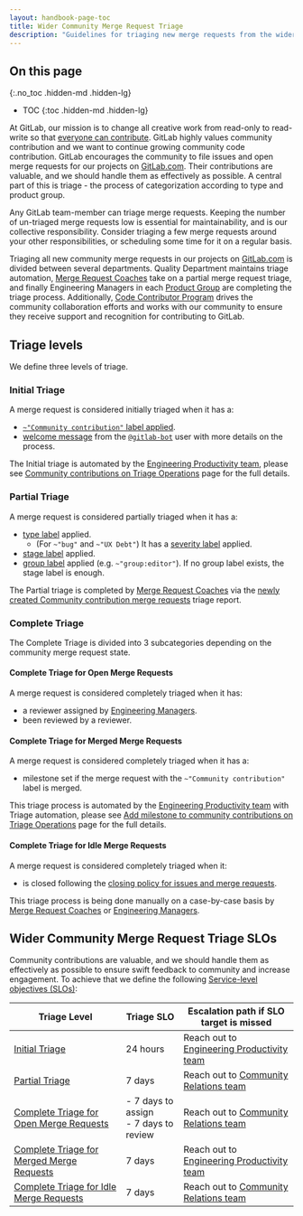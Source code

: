 ```yaml
---
layout: handbook-page-toc
title: Wider Community Merge Request Triage
description: "Guidelines for triaging new merge requests from the wider community opened on GitLab.com projects"
---
```


## On this page
{:.no_toc .hidden-md .hidden-lg}

- TOC
{:toc .hidden-md .hidden-lg}

At GitLab, our mission is to change all creative work from read-only to read-write so that [everyone can contribute](/company/mission/#mission). GitLab highly values community contribution and we want to continue growing community code contribution. GitLab encourages the community to file issues and open merge requests for our projects on [GitLab.com][GitLab.com]. Their contributions are valuable, and we should handle them as effectively as possible. A central part of this is triage - the process of categorization according to type and product group.

Any GitLab team-member can triage merge requests. Keeping the number of un-triaged merge requests low is essential for maintainability, and is our collective responsibility. Consider triaging a few merge requests around your other responsibilities, or scheduling some time for it on a regular basis.

Triaging all new community merge requests in our projects on [GitLab.com][GitLab.com] is divided between several departments. Quality Department maintains triage automation, [Merge Request Coaches](/handbook/marketing/community-relations/code-contributor-program/resources/merge-request-coach-lifecycle.html) take on a partial merge request triage, and finally Engineering Managers in each [Product Group](/handbook/product/categories/#devops-stages) are completing the triage process. Additionally, [Code Contributor Program](/handbook/marketing/community-relations/code-contributor-program/) drives the community collaboration efforts and works with our community to ensure they receive support and recognition for contributing to GitLab.

## Triage levels

We define three levels of triage.

### Initial Triage

A merge request is considered initially triaged when it has a:

- [`~"Community contribution"` label applied](/handbook/engineering/quality/triage-operations/#ensure-quick-feedback-for-community-contributions).
- [welcome message](https://gitlab.com/gitlab-org/quality/triage-serverless/-/blob/master/triage/processor/thank_community_contribution.rb) from the [`@gitlab-bot`](https://gitlab.com/gitlab-bot) user with more details on the process.

The Initial triage is automated by the [Engineering Productivity team][Engineering Productivity team], please see [Community contributions on Triage Operations](/handbook/engineering/quality/triage-operations/#community-contributions) page for the full details.

### Partial Triage

A merge request is considered partially triaged when it has a:

- [type label](https://docs.gitlab.com/ee/development/contributing/issue_workflow.html#type-labels) applied.
  - (For `~"bug"` and `~"UX Debt"`) It has a [severity label](https://docs.gitlab.com/ee/development/contributing/issue_workflow.html#severity-labels) applied.
- [stage label](https://docs.gitlab.com/ee/development/contributing/issue_workflow.html#stage-labels) applied.
- [group label](https://docs.gitlab.com/ee/development/contributing/issue_workflow.html#group-labels) applied (e.g. `~"group:editor"`). If no group label exists, the stage label is enough.

The Partial triage is completed by [Merge Request Coaches](/handbook/marketing/community-relations/code-contributor-program/resources/merge-request-coach-lifecycle.html) via the [newly created Community contribution merge requests](/handbook/engineering/quality/triage-operations/#newly-created-community-contribution-merge-requests-requiring-first-triage) triage report.

### Complete Triage

The Complete Triage is divided into 3 subcategories depending on the community merge request state.

#### Complete Triage for Open Merge Requests

A merge request is considered completely triaged when it has:

- a reviewer assigned by [Engineering Managers](/handbook/engineering/quality/triage-operations/#community-merge-requests-requiring-attention).
- been reviewed by a reviewer.

#### Complete Triage for Merged Merge Requests

A merge request is considered completely triaged when it has a:

- milestone set if the merge request with the `~"Community contribution"` label is merged.

This triage process is automated by the [Engineering Productivity team][Engineering Productivity team] with Triage automation, please see [Add milestone to community contributions on Triage Operations](/handbook/engineering/quality/triage-operations/#add-milestone-to-community-merge-requests) page for the full details.

#### Complete Triage for Idle Merge Requests

A merge request is considered completely triaged when it:

- is closed following the [closing policy for issues and merge requests](https://docs.gitlab.com/ee/development/contributing/#closing-policy-for-issues-and-merge-requests).

This triage process is being done manually on a case-by-case basis by [Merge Request Coaches](/job-families/expert/merge-request-coach/#closing-merge-requests) or [Engineering Managers](/handbook/engineering/quality/triage-operations/#community-merge-requests-requiring-attention).

## Wider Community Merge Request Triage SLOs

Community contributions are valuable, and we should handle them as effectively as possible to ensure swift feedback to community and increase engagement. To achieve that we define the following [Service-level objectives (SLOs)](https://en.wikipedia.org/wiki/Service-level_objective):

| Triage Level                                                                            | Triage SLO                                 | Escalation path if SLO target is missed                                                                    |
|-----------------------------------------------------------------------------------------|--------------------------------------------|------------------------------------------------------------------------------------------------------------|
| [Initial Triage](#initial-triage)                                                       | 24 hours                                   | Reach out to [Engineering Productivity team][Engineering Productivity team]|
| [Partial Triage](#partial-triage)                                                        | 7 days                                     | Reach out to [Community Relations team](/handbook/marketing/community-relations/#-how-to-reach-us)         |
| [Complete Triage for Open Merge Requests](#complete-triage-for-open-merge-requests)     | - 7 days to assign <br> - 7 days to review | Reach out to [Community Relations team](/handbook/marketing/community-relations/#-how-to-reach-us)         |
| [Complete Triage for Merged Merge Requests](#complete-triage-for-merged-merge-requests) | 7 days                                     | Reach out to [Engineering Productivity team][Engineering Productivity team] |
| [Complete Triage for Idle Merge Requests](#complete-triage-for-idle-merge-requests)    | 7 days                                     | Reach out to [Community Relations team](/handbook/marketing/community-relations/#-how-to-reach-us)         |

[GitLab.com]: https://gitlab.com/groups/gitlab-org 
[Engineering Productivity team]: /handbook/engineering/quality/engineering-productivity-team/
